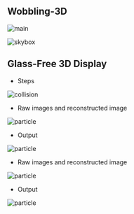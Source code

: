 

## Wobbling-3D

![main](https://github.com/zejdtc/Glass-Free-3D-Display-Based-On-Lenticular-Lens/blob/master/ScreenShots/1.jpg)


![skybox](https://github.com/zejdtc/Glass-Free-3D-Display-Based-On-Lenticular-Lens/blob/master/ScreenShots/2.jpg)

## Glass-Free 3D Display

- Steps

![collision](https://github.com/zejdtc/Glass-Free-3D-Display-Based-On-Lenticular-Lens/blob/master/ScreenShots/3.jpg)

- Raw images and reconstructed image

![particle](https://github.com/zejdtc/Glass-Free-3D-Display-Based-On-Lenticular-Lens/blob/master/ScreenShots/4.jpg)

- Output

![particle](https://github.com/zejdtc/Glass-Free-3D-Display-Based-On-Lenticular-Lens/blob/master/ScreenShots/5.jpg)


- Raw images and reconstructed image


![particle](https://github.com/zejdtc/Glass-Free-3D-Display-Based-On-Lenticular-Lens/blob/master/ScreenShots/6.jpg)

- Output

![particle](https://github.com/zejdtc/Glass-Free-3D-Display-Based-On-Lenticular-Lens/blob/master/ScreenShots/7.jpg)

